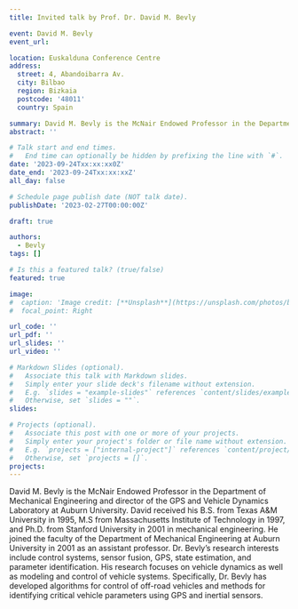 ```yaml
---
title: Invited talk by Prof. Dr. David M. Bevly

event: David M. Bevly
event_url: 

location: Euskalduna Conference Centre
address:
  street: 4, Abandoibarra Av.
  city: Bilbao
  region: Bizkaia
  postcode: '48011'
  country: Spain

summary: David M. Bevly is the McNair Endowed Professor in the Department of Mechanical Engineering and director of the GPS and Vehicle Dynamics Laboratory at Auburn University. David received his B.S. from Texas A&M University in 1995, M.S from Massachusetts Institute of Technology in 1997, and Ph.D. from Stanford University in 2001 in mechanical engineering. He joined the faculty of the Department of Mechanical Engineering at Auburn University in 2001 as an assistant professor. Dr. Bevly’s research interests include control systems, sensor fusion, GPS, state estimation, and parameter identification. His research focuses on vehicle dynamics as well as modeling and control of vehicle systems. Specifically, Dr. Bevly has developed algorithms for control of off-road vehicles and methods for identifying critical vehicle parameters using GPS and inertial sensors.
abstract: ''

# Talk start and end times.
#   End time can optionally be hidden by prefixing the line with `#`.
date: '2023-09-24Txx:xx:xx0Z'
date_end: '2023-09-24Txx:xx:xxZ'
all_day: false

# Schedule page publish date (NOT talk date).
publishDate: '2023-02-27T00:00:00Z'

draft: true

authors: 
  - Bevly
tags: []

# Is this a featured talk? (true/false)
featured: true

image:
#  caption: 'Image credit: [**Unsplash**](https://unsplash.com/photos/bzdhc5b3Bxs)'
#  focal_point: Right

url_code: ''
url_pdf: ''
url_slides: ''
url_video: ''

# Markdown Slides (optional).
#   Associate this talk with Markdown slides.
#   Simply enter your slide deck's filename without extension.
#   E.g. `slides = "example-slides"` references `content/slides/example-slides.md`.
#   Otherwise, set `slides = ""`.
slides:

# Projects (optional).
#   Associate this post with one or more of your projects.
#   Simply enter your project's folder or file name without extension.
#   E.g. `projects = ["internal-project"]` references `content/project/deep-learning/index.md`.
#   Otherwise, set `projects = []`.
projects:
---
```

David M. Bevly is the McNair Endowed Professor in the Department of Mechanical Engineering and director of the GPS and Vehicle Dynamics Laboratory at Auburn University. David received his B.S. from Texas A&M University in 1995, M.S from Massachusetts Institute of Technology in 1997, and Ph.D. from Stanford University in 2001 in mechanical engineering. He joined the faculty of the Department of Mechanical Engineering at Auburn University in 2001 as an assistant professor. Dr. Bevly’s research interests include control systems, sensor fusion, GPS, state estimation, and parameter identification. His research focuses on vehicle dynamics as well as modeling and control of vehicle systems. Specifically, Dr. Bevly has developed algorithms for control of off-road vehicles and methods for identifying critical vehicle parameters using GPS and inertial sensors.
